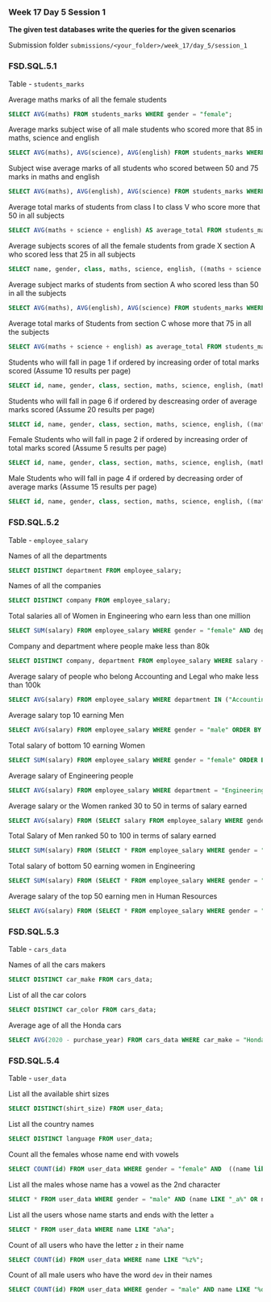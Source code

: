 ### Week 17 Day 5 Session 1

**The given test databases write the queries for the given scenarios**

Submission folder `submissions/<your_folder>/week_17/day_5/session_1`

### FSD.SQL.5.1

Table - `students_marks`

Average maths marks of all the female students

```sql
SELECT AVG(maths) FROM students_marks WHERE gender = "female";
```

Average marks subject wise of all male students who scored more that 85 in maths, science and english

```sql
SELECT AVG(maths), AVG(science), AVG(english) FROM students_marks WHERE gender = "male" AND (maths > 85 AND english > 85 AND science > 85);
```

Subject wise average marks of all students who scored between 50 and 75 marks in maths and english

```sql
SELECT AVG(maths), AVG(english), AVG(science) FROM students_marks WHERE (maths BETWEEN 50 AND 75) AND (english BETWEEN 50 AND 75);
```

Average total marks of students from class I to class V who score more that 50 in all subjects

```sql
SELECT AVG(maths + science + english) AS average_total FROM students_marks WHERE class IN ("I", "II", "III", "IV", "V") AND (maths > 50 AND science > 50 AND english > 50);
```

Average subjects scores of all the female students from grade X  section A who scored  less that 25 in all subjects

```sql
SELECT name, gender, class, maths, science, english, ((maths + science + english) / 3) FROM students_marks WHERE gender = "female" AND class = "X" AND section = "A" AND (maths < 25 AND english < 25 AND science < 25);
```


Average subject marks of students from section A who scored less than 50 in all the subjects

```sql
SELECT AVG(maths), AVG(english), AVG(science) FROM students_marks WHERE section = "A" AND (maths < 50 AND english < 50 AND science < 50);
```

Average total marks of Students from section C whose more that 75 in all the subjects

```sql
SELECT AVG(maths + science + english) as average_total FROM students_marks WHERE section = "C" AND (maths > 75 AND english > 75 AND science > 75);
```

Students who will fall in page 1 if ordered by increasing order of total marks scored (Assume 10 results per page)

```sql
SELECT id, name, gender, class, section, maths, science, english, (maths + science + english) as total  FROM students_marks ORDER BY total ASC LIMIT 0, 10;
```

Students who will fall in page 6 if ordered by descreasing order of average marks scored (Assume 20 results per page)

```sql
SELECT id, name, gender, class, section, maths, science, english, ((maths + science + english) / 3) as average FROM students_marks ORDER BY average DESC LIMIT 100, 20;
```


Female Students who will fall in page 2 if ordered by increasing order of total marks scored (Assume 5 results per page)

```sql
SELECT id, name, gender, class, section, maths, science, english, (maths + science + english) as total FROM students_marks WHERE gender = "female" ORDER BY total ASC LIMIT 5, 5;
```

Male Students who will fall in page 4 if ordered by decreasing order of average marks (Assume 15 results per page)

```sql
SELECT id, name, gender, class, section, maths, science, english, ((maths + science + english) / 3) as average FROM students_marks WHERE gender = "male" ORDER BY average DESC LIMIT 45, 15; 
```

### FSD.SQL.5.2

Table - `employee_salary`

Names of all the departments

```sql
SELECT DISTINCT department FROM employee_salary;
```

Names of all the companies

```sql
SELECT DISTINCT company FROM employee_salary;
```

Total salaries all of Women in Engineering who earn less than one million

```sql
SELECT SUM(salary) FROM employee_salary WHERE gender = "female" AND department = "Engineering" AND salary < 1000000;
```

Company and department where people make less than 80k

```sql
SELECT DISTINCT company, department FROM employee_salary WHERE salary < 80000;
```

Average salary of people who belong Accounting and Legal who make less than 100k 

```sql
SELECT AVG(salary) FROM employee_salary WHERE department IN ("Accounting", "Legal");
```

Average salary top 10 earning Men

```sql
SELECT AVG(salary) FROM employee_salary WHERE gender = "male" ORDER BY salary DESC LIMIT 10;
```

Total salary of bottom 10 earning Women

```sql
SELECT SUM(salary) FROM employee_salary WHERE gender = "female" ORDER BY salary ASC LIMIT 10;
```

Average salary of  Engineering people

```sql
SELECT AVG(salary) FROM employee_salary WHERE department = "Engineering";
```

Average salary or the Women ranked 30 to 50 in terms of salary earned

```sql
SELECT AVG(salary) FROM (SELECT salary FROM employee_salary WHERE gender = "female" ORDER BY salary DESC LIMIT 30, 20) AS avg_salary;
```

Total Salary of Men ranked 50 to 100 in terms of salary earned

```sql
SELECT SUM(salary) FROM (SELECT * FROM employee_salary WHERE gender = "male" ORDER BY salary DESC LIMIT 50, 50) AS total;
```

Total salary of bottom 50 earning women in Engineering

```sql
SELECT SUM(salary) FROM (SELECT * FROM employee_salary WHERE gender = "female" ORDER BY salary ASC LIMIT 50) AS bottom_10_total;
```

Average salary of the top 50 earning men in Human Resources

```sql
SELECT AVG(salary) FROM (SELECT * FROM employee_salary WHERE gender = "male" AND department = "Human Resource" ORDER BY salary DESC LIMIT 50) AS top_50_men_avg_salary;
```

### FSD.SQL.5.3

Table - `cars_data`

Names of all the cars makers
```sql
SELECT DISTINCT car_make FROM cars_data;
```

List of all the car colors
```sql
SELECT DISTINCT car_color FROM cars_data;
```

Average age of all the Honda cars 
```sql
SELECT AVG(2020 - purchase_year) FROM cars_data WHERE car_make = "Honda";
```


### FSD.SQL.5.4

Table - `user_data`

List all the available shirt sizes

```sql
SELECT DISTINCT(shirt_size) FROM user_data;
```

List all the country names 

```sql
SELECT DISTINCT language FROM user_data;
```

Count all the females whose name end with vowels

```sql
SELECT COUNT(id) FROM user_data WHERE gender = "female" AND  ((name like "%a") OR (name like "%e") OR (name like "%i") OR (name like "%o") OR (name like "%u"));
```

List all the males whose name has a vowel as the 2nd character

```sql
SELECT * FROM user_data WHERE gender = "male" AND (name LIKE "_a%" OR name LIKE "_e%" OR name LIKE "_i%" OR name LIKE "_o%" OR name LIKE "_u%");
```

List all the users whose name starts and ends with the letter `a`

```sql
SELECT * FROM user_data WHERE name LIKE "a%a";
```

Count of all users who have the letter `z` in their name

```sql
SELECT COUNT(id) FROM user_data WHERE name LIKE "%z%";
```

Count of all male users who have the word `dev` in their names

```sql
SELECT COUNT(id) FROM user_data WHERE gender = "male" AND name LIKE "%dev%";
```